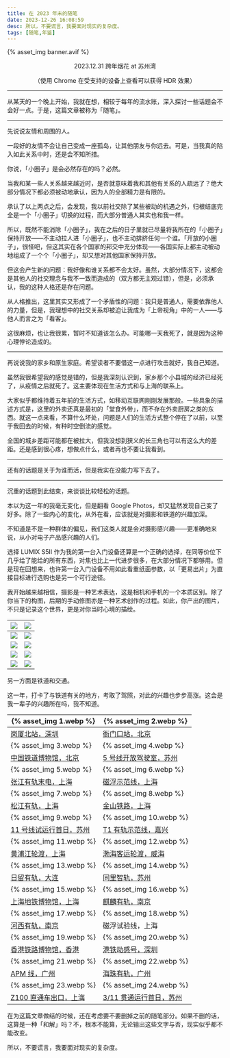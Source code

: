 ```yaml
---
title: 在 2023 年末的随笔
date: 2023-12-26 16:08:59
desc: 所以，不要谎言，我要面对现实的复杂度。
tags: [随笔,年鉴]
---
```


<style>
  table {
    width: 100%;
    table-layout: fixed;
  }
</style>

{% asset_img banner.avif %}

<p align="center">2023.12.31 跨年烟花 at 苏州湾</p>
<p align="center">（使用 Chrome 在受支持的设备上查看可以获得 HDR 效果）</p>

---

从某天的一个晚上开始，我就在想，相较于每年的流水账，深入探讨一些话题会不会好一点。于是，这篇文章被称为「随笔」。

---

先说说友情和周围的人。

一段好的友情不会让自己变成一座孤岛，让其他朋友与你远去。可是，当我真的陷入如此关系中时，还是会不知所措。

你说，「小圈子」是会必然存在的吗？必然。

当我和某一些人关系越来越近时，是否就意味着我和其他有关系的人疏远了？绝大部分情况下都必须被动地承认，因为人的全部精力是有限的。

承认了以上两点之后，会发现，我以前社交除了某些被动的机遇之外，归根结底完全是一个「小圈子」切换的过程，而大部分普通人其实也和我一样。

所以，既然不能消除「小圈子」，我在之后的日子里就已尽量将我所在的「小圈子」保持开放——不主动拉人进「小圈子」，也不主动排挤任何一个谁。「开放的小圈子」，很怪吧，但这其实在各个国家的邦交中充分体现——各国实际上都主动被动地组成了一个个「小圈子」，却又想对其他国家保持开放。

但这会产生新的问题：我好像和谁关系都不会太好。虽然，大部分情况下，这都会是其他人的社交理念与我不一致而造成的（双方都无主观过错），但是，必须承认，我的这种人格还是存在问题。

从人格推出，这里其实又形成了一个矛盾性的问题：我只是普通人，需要依靠他人的力量，但是，我理想中的社交关系却被迫让我成为「上帝视角」中的一人——与他人而言之为「看客」。

这很麻烦，也让我很累，暂时不知道该怎么办。可能哪一天我死了，就是因为这种心理悖论造成的。

---

再说说我的家乡和原生家庭。希望读者不要借这一点进行攻击就好，我自己知道。

虽然我很希望我的感觉是错的，但是我深刻认识到，家乡那个小县城的经济已经死了，从疫情之后就死了。这主要体现在生活方式和与上海的联系上。

大家似乎都维持着五年前的生活方式，如移动互联网刚刚发展那般。一些具象的描述方式是，这里的外卖还真是最初的「堂食外带」，而不存在外卖厨房之类的东西。就这一点来看，不算什么坏处，问题是人们的生活方式整个停在了以前，以至于我回去的时候，有种时空倒流的感觉。

全国的城乡差距可能都在被拉大，但我没想到狭义的长三角也可以有这么大的差距。还是感到很心疼，想做点什么，或者再也不要让我看到。

---

还有的话题是关于为谁而活，但是我实在没能力写下去了。

---

沉重的话题到此结束，来谈谈比较轻松的话题。

本以为这一年的我毫无变化，但是翻看 Google Photos，却又猛然发现自己变了好多。除了一些内心的变化，从外在看，应该就是对摄影和铁道的兴趣加深。

不知道是不是一种群体的偏见，我们这类人就是会对摄影感兴趣——更准确地来说，从小对电子产品感兴趣的人们。

选择 LUMIX S5II 作为我的第一台入门设备还算是一个正确的选择，在同等价位下几乎给了能给的所有东西，对焦也比上一代进步很多，在大部分情况下都够用。但是现在回想来，也许第一台入门设备不用如此看重纸面参数，以「更易出片」为直接目标进行选购也是另一个可行途径。

我开始越来越相信，摄影是一种艺术表达，这是相机和手机的一个本质区别。除了你当下的构图，后期的手动修图亦是一种艺术创作的过程。如此，你产出的图片，不只是记录这个世界，更是对你当时心境的描绘。

| ![](https://images.unsplash.com/photo-1704535664713-ccfcae7c4b7b?q=80&w=2668&auto=format&fit=crop) | ![](https://images.unsplash.com/photo-1695632383953-cef213e1a9bd?q=80&w=2668&auto=format&fit=crop) |
| ------------------------------------------------------------ | ------------------------------------------------------------ |
| ![](https://images.unsplash.com/photo-1696598438429-61cd9e64cb61?q=80&w=2668&auto=format&fit=crop) | ![](https://images.unsplash.com/photo-1697109954672-e23731e0baeb?q=80&w=2668&auto=format&fit=crop) |
| ![](https://images.unsplash.com/photo-1697892727910-9fbd936bab0c?q=80&w=2664&auto=format&fit=crop) | ![](https://images.unsplash.com/photo-1703596347850-0b9c70755706?q=80&w=2668&auto=format&fit=crop) |
| ![](https://images.unsplash.com/photo-1703596637437-1863a4cbad3e?q=80&w=2668&auto=format&fit=crop) | ![](https://images.unsplash.com/photo-1703951781624-3455682c7a36?q=80&w=2668&auto=format&fit=crop) |
| ![](https://images.unsplash.com/photo-1704290681853-73fbde5da62a?q=80&w=2668&auto=format&fit=crop) | ![](https://images.unsplash.com/photo-1703596645625-6a11508f7e4c?q=80&w=2668&auto=format&fit=crop) |

另一方面是铁道和交通。

这一年，打卡了与铁道有关的地方，考取了驾照，对此的兴趣也步步高涨。这会是我一辈子的兴趣所在吗，我不知道。

| {% asset_img 1.webp %}                                       | {% asset_img 2.webp %}                                       |
| ------------------------------------------------------------ | ------------------------------------------------------------ |
| [岗厦北站，深圳](https://zh.wikipedia.org/wiki/%E5%B2%97%E5%8E%A6%E5%8C%97%E7%AB%99) | [衙门口站，北京](https://zh.wikipedia.org/wiki/%E5%8C%97%E4%BA%AC%E5%9C%B0%E9%93%811%E5%8F%B7%E7%BA%BF#%E8%A1%99%E9%97%A8%E5%8F%A3%E6%94%AF%E7%BA%BF) |
| {% asset_img 3.webp %}                                       | {% asset_img 4.webp %}                                       |
| [中国铁道博物馆，北京](https://zh.wikipedia.org/wiki/%E4%B8%AD%E5%9B%BD%E9%93%81%E9%81%93%E5%8D%9A%E7%89%A9%E9%A6%86%E4%B8%9C%E9%83%8A%E5%B1%95%E9%A6%86) | [5 号线开放驾驶室，苏州](https://zh.wikipedia.org/wiki/%E8%8B%8F%E5%B7%9E%E8%BD%A8%E9%81%93%E4%BA%A4%E9%80%9A5%E5%8F%B7%E7%BA%BF#cite_note-10) |
| {% asset_img 5.webp %}                                       | {% asset_img 6.webp %}                                       |
| [张江有轨末电，上海](https://zh.wikipedia.org/wiki/%E5%BC%A0%E6%B1%9F%E6%9C%89%E8%BD%A8%E7%94%B5%E8%BD%A6#%E5%81%9C%E8%BF%90) | [磁浮示范线，上海](https://zh.wikipedia.org/wiki/%E4%B8%8A%E6%B5%B7%E7%A3%81%E6%B5%AE%E7%A4%BA%E8%8C%83%E8%BF%90%E8%90%A5%E7%BA%BF) |
| {% asset_img 7.webp %}                                       | {% asset_img 8.webp %}                                       |
| [松江有轨，上海](https://zh.wikipedia.org/wiki/%E6%9D%BE%E6%B1%9F%E6%9C%89%E8%BD%A8%E7%94%B5%E8%BD%A6) | [金山铁路，上海](https://zh.wikipedia.org/wiki/%E9%87%91%E5%B1%B1%E9%93%81%E8%B7%AF) |
| {% asset_img 9.webp %}                                       | {% asset_img 10.webp %}                                      |
| [11 号线试运行首日，苏州](https://zh.wikipedia.org/wiki/%E8%8B%8F%E5%B7%9E%E8%BD%A8%E9%81%93%E4%BA%A4%E9%80%9A11%E5%8F%B7%E7%BA%BF) | [T1 有轨示范线，嘉兴](https://zh.wikipedia.org/wiki/%E5%98%89%E5%85%B4%E6%9C%89%E8%BD%A8%E7%94%B5%E8%BD%A6T1%E7%BA%BF) |
| {% asset_img 11.webp %}                                      | {% asset_img 12.webp %}                                      |
| [黄浦江轮渡，上海](https://zh.wikipedia.org/wiki/%E4%B8%8A%E6%B5%B7%E8%BD%AE%E6%B8%A1) | [渤海客运轮渡，威海](https://zh.wikipedia.org/wiki/%E5%A8%81%E6%B5%B7%E6%B8%AF) |
| {% asset_img 13.webp %}                                      | {% asset_img 14.webp %}                                      |
| [日留有轨，大连](https://zh.wikipedia.org/wiki/%E5%A4%A7%E8%BF%9E%E6%9C%89%E8%BD%A8%E7%94%B5%E8%BD%A6) | [同里智轨，苏州](https://zh.wikipedia.org/wiki/%E6%99%BA%E8%BD%A8#%E4%B8%AD%E5%9C%8B%E5%A4%A7%E9%99%B8) |
| {% asset_img 15.webp %}                                      | {% asset_img 16.webp %}                                      |
| [上海地铁博物馆，上海](https://zh.wikipedia.org/wiki/%E4%B8%8A%E6%B5%B7%E5%9C%B0%E9%93%81%E5%8D%9A%E7%89%A9%E9%A6%86) | [麒麟有轨，南京](https://zh.wikipedia.org/wiki/%E5%8D%97%E4%BA%AC%E6%9C%89%E8%BD%A8%E7%94%B5%E8%BD%A6#%E9%BA%92%E9%BA%9F%E6%9C%89%E8%BD%A8%E7%94%B5%E8%BD%A6) |
| {% asset_img 17.webp %}                                      | {% asset_img 18.webp %}                                      |
| [河西有轨，南京](https://zh.wikipedia.org/wiki/%E5%8D%97%E4%BA%AC%E6%9C%89%E8%BD%A8%E7%94%B5%E8%BD%A6#%E6%B2%B3%E8%A5%BF%E6%9C%89%E8%BD%A8%E7%94%B5%E8%BD%A6) | 磁浮试验线，上海                                             |
| {% asset_img 19.webp %}                                      | {% asset_img 20.webp %}                                      |
| [香港铁路博物馆，香港](https://zh.wikipedia.org/wiki/%E9%A6%99%E6%B8%AF%E9%90%B5%E8%B7%AF%E5%8D%9A%E7%89%A9%E9%A4%A8) | [港铁动感号，深圳](https://zh.wikipedia.org/wiki/%E6%B8%AF%E9%90%B5%E5%8B%95%E6%84%9F%E8%99%9F%E9%AB%98%E9%80%9F%E9%9B%BB%E5%8B%95%E5%88%97%E8%BB%8A) |
| {% asset_img 21.webp %}                                      | {% asset_img 22.webp %}                                      |
| [APM 线，广州](https://zh.wikipedia.org/wiki/%E7%8F%A0%E6%B1%9F%E6%96%B0%E5%9F%8E%E6%97%85%E5%AE%A2%E8%87%AA%E5%8A%A8%E8%BE%93%E9%80%81%E7%B3%BB%E7%BB%9F) | [海珠有轨，广州](https://zh.wikipedia.org/wiki/%E5%B9%BF%E5%B7%9E%E6%B5%B7%E7%8F%A0%E6%9C%89%E8%BD%A8%E7%94%B5%E8%BD%A61%E5%8F%B7%E7%BA%BF) |
| {% asset_img 23.webp %}                                      | {% asset_img 24.webp %}                                      |
| [Z100 直通车出口，上海](https://zh.wikipedia.org/wiki/Z99/Z100%E6%AC%A1%E5%88%97%E8%BB%8A) | [3/11 贯通运行首日，苏州](https://zh.wikipedia.org/wiki/%E8%8B%8F%E5%B7%9E%E5%B8%82%E8%BD%A8%E9%81%93%E4%BA%A4%E9%80%9A11%E5%8F%B7%E7%BA%BF%E4%B8%8E3%E5%8F%B7%E7%BA%BF%E5%B7%A5%E7%A8%8B%E8%B4%AF%E9%80%9A%E8%BF%90%E8%90%A5%E6%94%B9%E9%80%A0%E9%A1%B9%E7%9B%AE) |

在为这篇文章做结的时候，还在考虑要不要删掉之前的随笔部分。如果不删的话，这算是一种「和解」吗？不，根本不能算，无论输出这些文字与否，现实似乎都不能改变。

所以，不要谎言，我要面对现实的复杂度。
